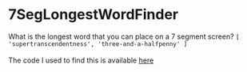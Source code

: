 # 7SegLongestWordFinder
What is the longest word that you can place on a 7 segment screen?
<code>[ 'supertranscendentness', 'three-and-a-halfpenny' ]</code>
<br><br>
The code I used to find this is available <a href="https://github.com/kodaLee/7SegLongestWordFinder/blob/main/words.js">here</a>
